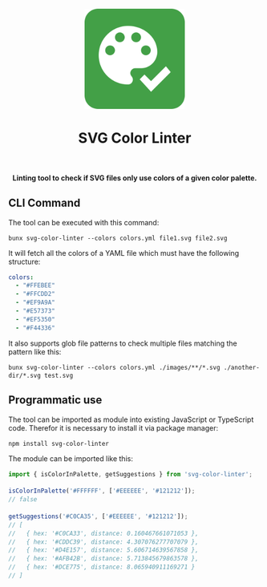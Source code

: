 <h1 align="center">
  <br>
    <img src="https://github.com/PKief/svg-color-linter/raw/main/logo.png" alt="logo" width="200">
  <br><br>
  SVG Color Linter
  <br>
  <br>
</h1>

<h4 align="center">Linting tool to check if SVG files only use colors of a given color palette.</h4>

## CLI Command

The tool can be executed with this command:

```
bunx svg-color-linter --colors colors.yml file1.svg file2.svg
```

It will fetch all the colors of a YAML file which must have the following structure:

```yaml
colors:
  - "#FFEBEE"
  - "#FFCDD2"
  - "#EF9A9A"
  - "#E57373"
  - "#EF5350"
  - "#F44336"
```

It also supports glob file patterns to check multiple files matching the pattern like this:

```
bunx svg-color-linter --colors colors.yml ./images/**/*.svg ./another-dir/*.svg test.svg
```

## Programmatic use

The tool can be imported as module into existing JavaScript or TypeScript code. Therefor it is necessary to install it via package manager:

```
npm install svg-color-linter
```

The module can be imported like this:

```ts
import { isColorInPalette, getSuggestions } from 'svg-color-linter';

isColorInPalette('#FFFFFF', ['#EEEEEE', '#121212']);
// false

getSuggestions('#C0CA35', ['#EEEEEE', '#121212']);
// [
//   { hex: '#C0CA33', distance: 0.160467661071053 },
//   { hex: '#CDDC39', distance: 4.307076277707079 },
//   { hex: '#D4E157', distance: 5.606714639567858 },
//   { hex: '#AFB42B', distance: 5.713845679863578 },
//   { hex: '#DCE775', distance: 8.065940911169271 }
// ]
```
